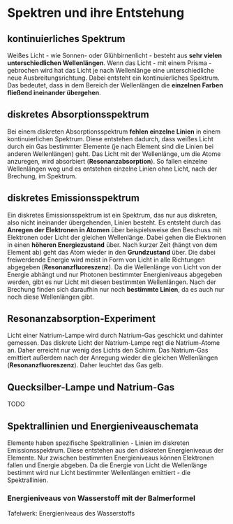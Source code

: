# Spektren und ihre Entstehung

## kontinuierliches Spektrum

Weißes Licht - wie Sonnen- oder Glühbirnenlicht - besteht aus **sehr vielen unterschiedlichen Wellenlängen**. Wenn das Licht - mit einem Prisma - gebrochen wird hat das Licht je nach Wellenlänge eine unterschiedliche neue Ausbreitungsrichtung. Dabei entsteht ein kontinuierliches Spektrum. Das bedeutet, dass in dem Bereich der Wellenlängen die **einzelnen Farben fließend ineinander übergehen**.

## diskretes Absorptionsspektrum

Bei einem diskreten Absorptionsspektrum **fehlen einzelne Linien** in einem kontinuierlichen Spektrum. Diese entstehen dadurch, dass weißes Licht durch ein Gas bestimmter Elemente (je nach Element sind die Linien bei anderen Wellenlängen) geht. Das Licht mit der Wellenlänge, um die Atome anzuregen, wird absorbiert (**Resonanzabsorption**). So fallen einzelne Wellenlängen weg und es entstehen einzelne Linien ohne Licht, nach der Brechung, im Spektrum.

## diskretes Emissionsspektrum

Ein diskretes Emissionsspektrum ist ein Spektrum, das nur aus diskreten, also nicht ineinander übergehenden, Linien besteht. Es entsteht durch das **Anregen der Elektronen in Atomen** über beispielsweise den Beschuss mit Elektronen oder Licht der gleichen Wellenlänge. Dabei gehen die Elektronen in einen **höheren Energiezustand** über. Nach kurzer Zeit (hängt von dem Element ab) geht das Atom wieder in den **Grundzustand** über. Die dabei freiwerdende Energie wird meist in Form von Licht in alle Richtungen abgegeben (**Resonanzfluoreszenz**). Da die Wellenlänge von Licht von der Energie abhängt und nur Photonen bestimmter Energieniveaus abgegeben werden, gibt es nur Licht mit diesen bestimmten Wellenlängen. Nach der Brechung finden sich daraufhin nur noch **bestimmte Linien**, da es auch nur noch diese Wellenlängen gibt.

## Resonanzabsorption-Experiment

Licht einer Natrium-Lampe wird durch Natrium-Gas geschickt und dahinter gemessen. Das diskrete Licht der Natrium-Lampe regt die Natrium-Atome an. Daher erreicht nur wenig des Lichts den Schirm. Das Natrium-Gas emittiert außerdem nach der Anregung wieder die gleichen Wellenlängen (**Resonanzfluoreszenz**). Daher leuchtet das Gas gelb.

## Quecksilber-Lampe und Natrium-Gas

TODO

## Spektrallinien und Energieniveauschemata

Elemente haben spezifische Spektrallinien - Linien im diskreten Emissionsspektrum. Diese entstehen aus den diskreten Energieniveaus der Elemente. Nur zwischen bestimmten Energieniveaus können Elektronen fallen und Energie abgeben. Da die Energie von Licht die Wellenlänge bestimmt wird nur Licht bestimmter Wellenlängen emittiert - die Spektrallinien.

### Energieniveaus von Wasserstoff mit der Balmerformel

Tafelwerk: Energieniveaus des Wasserstoffs
